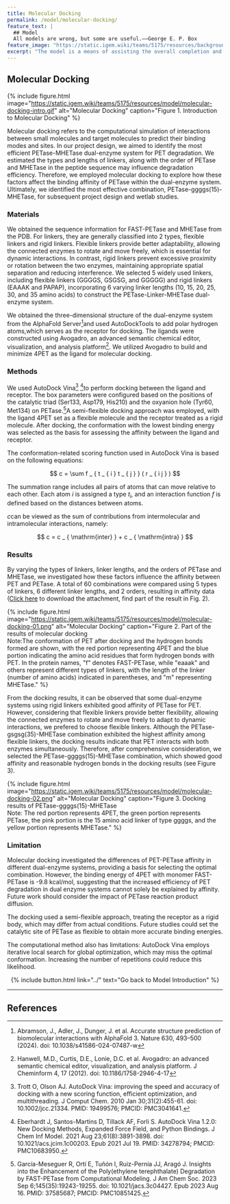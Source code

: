 ```yaml
---
title: Molecular Docking
permalink: /model/molecular-docking/
feature_text: |
  ## Model
  All models are wrong, but some are useful.——George E. P. Box
feature_image: "https://static.igem.wiki/teams/5175/resources/background/bg-model.jpg"
excerpt: "The model is a means of assisting the overall completion and implementation of a project through computational methods."
---
```


## Molecular Docking

{% include figure.html 
  image="https://static.igem.wiki/teams/5175/resources/model/molecular-docking-intro.gif" 
  alt="Molecular Docking" 
  caption="Figure 1. Introduction to Molecular Docking"
%}

Molecular docking refers to the computational simulation of interactions between small molecules and target molecules to predict their binding modes and sites. In our project design, we aimed to identify the most efficient PETase-MHETase dual-enzyme system for PET degradation. We estimated the types and lengths of linkers, along with the order of PETase and MHETase in the peptide sequence may influence degradation efficiency. Therefore, we employed molecular docking to explore how these factors affect the binding affinity of PETase within the dual-enzyme system. Ultimately, we identified the most effective combination, PETase-ggggs(15)-MHETase, for subsequent project design and wetlab studies.

### Materials

We obtained the sequence information for FAST-PETase and MHETase from the PDB. For linkers, they are generally classified into 2 types, flexible linkers and rigid linkers. Flexible linkers provide better adaptability, allowing the connected enzymes to rotate and move freely, which is essential for dynamic interactions. In contrast, rigid linkers prevent excessive proximity or rotation between the two enzymes, maintaining appropriate spatial separation and reducing interference. We selected 5 widely used linkers, including flexible linkers (GGGGS, GSGSG, and GGGGG) and rigid linkers (EAAAK and PAPAP), incorporating 6 varying linker lengths (10, 15, 20, 25, 30, and 35 amino acids) to construct the PETase-Linker-MHETase dual-enzyme system.

We obtained the three-dimensional structure of the dual-enzyme system from the AlphaFold Server[^1]and used AutoDockTools to add polar hydrogen atoms,which serves as the receptor for docking. The ligands were constructed using Avogadro, an advanced semantic chemical editor, visualization, and analysis platform[^2]. We utilized Avogadro to build and minimize 4PET as the ligand for molecular docking.

### Methods

We used AutoDock Vina[^3] [^4]to perform docking between the ligand and receptor. The box parameters were configured based on the positions of the catalytic triad (Ser133, Asp179, His210) and the oxyanion hole (Tyr60, Met134) on PETase.[^5]A semi-flexible docking approach was employed, with the ligand 4PET set as a flexible molecule and the receptor treated as a rigid molecule. After docking, the conformation with the lowest binding energy was selected as the basis for assessing the affinity between the ligand and receptor.

The conformation-related scoring function used in AutoDock Vina is based on the following equations:

<center>
$$
  c = \sum f _ { t _ { i } t _ { j } } ( r _ { i j } )
$$
</center>

The summation range includes all pairs of atoms that can move relative to each other. Each atom $i$ is assigned a type $t_i$, and an interaction function $f$ is defined based on the distances between atoms.

$c$can be viewed as the sum of contributions from intermolecular and intramolecular interactions, namely:

<center>
$$
  c = c _ { \mathrm{inter} } + c _ { \mathrm{intra} }
$$
</center>

### Results

By varying the types of linkers, linker lengths, and the orders of PETase and MHETase, we investigated how these factors influence the affinity between PET and PETase. A total of 60 combinations were compared using 5 types of linkers, 6 different linker lengths, and 2 orders, resulting in affinity data (<a href="https://static.igem.wiki/teams/5175/resources/model/molecular-docking-result.csv" target="_blank">Click here</a> to download the attachment, find part of the result in Fig. 2).

{% include figure.html 
  image="https://static.igem.wiki/teams/5175/resources/model/molecular-docking-01.png" 
  alt="Molecular Docking" 
  caption="Figure 2. Part of the results of molecular docking<br>Note:The conformation of PET after docking and the hydrogen bonds formed are shown, with the red portion representing 4PET and the blue portion indicating the amino acid residues that form hydrogen bonds with PET. In the protein names, \"f\" denotes FAST-PETase, while \"eaaak\" and others represent different types of linkers, with the length of the linker (number of amino acids) indicated in parentheses, and \"m\" representing MHETase." 
%}

From the docking results, it can be observed that some dual-enzyme systems using rigid linkers exhibited good affinity of PETase for PET. However, considering that flexible linkers provide better flexibility, allowing the connected enzymes to rotate and move freely to adapt to dynamic interactions, we prefered to choose flexible linkers. Although the PETase-gsgsg(35)-MHETase combination exhibited the highest affinity among flexible linkers, the docking results indicate that PET interacts with both enzymes simultaneously. Therefore, after comprehensive consideration, we selected the PETase-ggggs(15)-MHETase combination, which showed good affinity and reasonable hydrogen bonds in the docking results (see Figure 3).

{% include figure.html 
  image="https://static.igem.wiki/teams/5175/resources/model/molecular-docking-02.png" 
  alt="Molecular Docking" 
  caption="Figure 3. Docking results of PETase-ggggs(15)-MHETase<br>Note: The red portion represents 4PET, the green portion represents PETase, the pink portion is the 15 amino acid linker of type ggggs, and the yellow portion represents MHETase."
%}

### Limitation

Molecular docking investigated the differences of PET-PETase affinity in different dual-enzyme systems, providing a basis for selecting the optimal combination. However, the binding energy of 4PET with monomer FAST-PETase is -9.8 kcal/mol, suggesting that the increased efficiency of PET degradation in dual enzyme systems cannot solely be explained by affinity. Future work should consider the impact of PETase reaction product diffusion.

The docking used a semi-flexible approach, treating the receptor as a rigid body, which may differ from actual conditions. Future studies could set the catalytic site of PETase as flexible to obtain more accurate binding energies. 

The computational method also has limitations: AutoDock Vina employs iterative local search for global optimization, which may miss the optimal conformation. Increasing the number of repetitions could reduce this likelihood.




<center>{% include button.html link="../" text="Go back to Model Introduction" %}</center>

---

## References

[^1]: Abramson, J., Adler, J., Dunger, J. et al. Accurate structure prediction of biomolecular interactions with AlphaFold 3. Nature 630, 493–500 (2024). doi: 10.1038/s41586-024-07487-w
[^2]: Hanwell, M.D., Curtis, D.E., Lonie, D.C. et al. Avogadro: an advanced semantic chemical editor, visualization, and analysis platform. J Cheminform 4, 17 (2012). doi: 10.1186/1758-2946-4-17
[^3]: Trott O, Olson AJ. AutoDock Vina: improving the speed and accuracy of docking with a new scoring function, efficient optimization, and multithreading. J Comput Chem. 2010 Jan 30;31(2):455-61. doi: 10.1002/jcc.21334. PMID: 19499576; PMCID: PMC3041641.
[^4]: Eberhardt J, Santos-Martins D, Tillack AF, Forli S. AutoDock Vina 1.2.0: New Docking Methods, Expanded Force Field, and Python Bindings. J Chem Inf Model. 2021 Aug 23;61(8):3891-3898. doi: 10.1021/acs.jcim.1c00203. Epub 2021 Jul 19. PMID: 34278794; PMCID: PMC10683950.
[^5]: García-Meseguer R, Ortí E, Tuñón I, Ruiz-Pernía JJ, Aragó J. Insights into the Enhancement of the Poly(ethylene terephthalate) Degradation by FAST-PETase from Computational Modeling. J Am Chem Soc. 2023 Sep 6;145(35):19243-19255. doi: 10.1021/jacs.3c04427. Epub 2023 Aug 16. PMID: 37585687; PMCID: PMC10851425.
